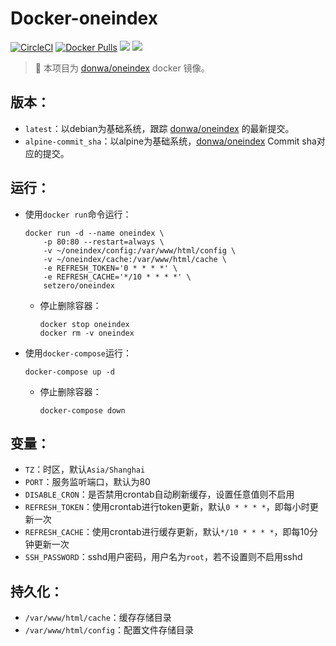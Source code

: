 # Docker-oneindex

[![CircleCI](https://circleci.com/gh/TimeBye/oneindex.svg?style=svg)](https://circleci.com/gh/TimeBye/oneindex)
[![Docker Pulls](https://img.shields.io/docker/pulls/setzero/oneindex.svg)](https://hub.docker.com/r/setzero/oneindex)
[![](https://images.microbadger.com/badges/image/setzero/oneindex.svg)](https://microbadger.com/images/setzero/oneindex "Get your own image badge on microbadger.com")
[![](https://images.microbadger.com/badges/version/setzero/oneindex.svg)](https://microbadger.com/images/setzero/oneindex "Get your own version badge on microbadger.com")

> 👋 本项目为 [donwa/oneindex](https://github.com/donwa/oneindex/commits/master) docker 镜像。

## 版本：

- `latest`：以debian为基础系统，跟踪 [donwa/oneindex](https://github.com/donwa/oneindex/commits/master) 的最新提交。
- `alpine-commit_sha`：以alpine为基础系统，[donwa/oneindex](https://github.com/donwa/oneindex/commits/master) Commit sha对应的提交。

## 运行：

- 使用`docker run`命令运行：

    ```
    docker run -d --name oneindex \
        -p 80:80 --restart=always \
        -v ~/oneindex/config:/var/www/html/config \
        -v ~/oneindex/cache:/var/www/html/cache \
        -e REFRESH_TOKEN='0 * * * *' \
        -e REFRESH_CACHE='*/10 * * * *' \
        setzero/oneindex
    ```

    - 停止删除容器：
        ```
        docker stop oneindex
        docker rm -v oneindex
        ```

- 使用`docker-compose`运行：

    ```
    docker-compose up -d
    ```

    - 停止删除容器：
        ```
        docker-compose down
        ```

## 变量：

- `TZ`：时区，默认`Asia/Shanghai`
- `PORT`：服务监听端口，默认为80
- `DISABLE_CRON`：是否禁用crontab自动刷新缓存，设置任意值则不启用
- `REFRESH_TOKEN`：使用crontab进行token更新，默认`0 * * * *`，即每小时更新一次
- `REFRESH_CACHE`：使用crontab进行缓存更新，默认`*/10 * * * *`，即每10分钟更新一次
- `SSH_PASSWORD`：sshd用户密码，用户名为`root`，若不设置则不启用sshd

## 持久化：

- `/var/www/html/cache`：缓存存储目录
- `/var/www/html/config`：配置文件存储目录